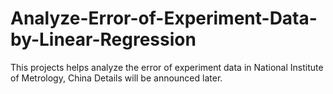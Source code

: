 # Analyze-Error-of-Experiment-Data-by-Linear-Regression
This projects helps analyze the error of experiment data in National Institute of Metrology, China
Details will be announced later.
